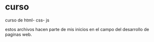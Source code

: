 # curso
curso de html- css- js 

estos archivos hacen parte de mis inicios en el campo del desarrollo de paginas web.
